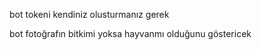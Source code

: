 bot tokeni kendiniz olusturmanız gerek





bot fotoğrafın bitkimi yoksa hayvanmı olduğunu göstericek
